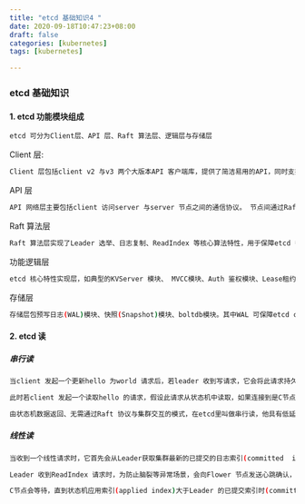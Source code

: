 ```yaml
---
title: "etcd 基础知识4 "
date: 2020-09-18T10:47:23+08:00
draft: false  
categories: [kubernetes]
tags: [kubernetes]

---
```


### etcd 基础知识

<!--more-->



#### 1. etcd 功能模块组成

```bash
etcd 可分为Client层、API 层、Raft 算法层、逻辑层与存储层 
```

Client 层:  

```bash
Client 层包括client v2 与v3 两个大版本API 客户端库，提供了简洁易用的API，同时支持负载均衡、节点故障自动转移，可极大降低业务使用etcd 复杂度，提升开发效率、服务可用性。 
```

API 层

```bash
API 网络层主要包括client 访问server 与server 节点之间的通信协议。 节点间通过Raft 算法实现数据赋值和Leader 选举等功能时使用的HTTP协议
```

Raft 算法层

```bash
Raft 算法层实现了Leader 选举、日志复制、ReadIndex 等核心算法特性，用于保障etcd 多个节点间数据一致性、提升服务可用性等，是etcd 的基石和亮点
```

功能逻辑层

```bash
etcd 核心特性实现层，如典型的KVServer 模块、 MVCC模块、Auth 鉴权模块、Lease租约模块、 Compactor压缩模块等，其中MVCC模块主要由boltdb模块组成。
```

 存储层

```bash
存储层包预写日志(WAL)模块、快照(Snapshot)模块、boltdb模块。其中WAL 可保障etcd crash后数据不丢失，boltdb则保存了集群元数据和用户写入的数据。 
```

####  2. etcd 读

##### 串行读

```bash
当client 发起一个更新hello 为world 请求后，若leader 收到写请求，它会将此请求持久到WAL 日志，并广播给各个节点，若一半以上节点持久化成功，则该请求对应的日志条目被标识为已提交，etcdserver 模块异步从Raft 模块获取已提交的日志条目，应用到状态机(boltdb).
```

```bash
此时若client 发起一个读取hello 的请求，假设此请求从状态机中读取，如果连接到是C节点，若C 节点磁盘I/O 出现波动，可能导致它们已提交的日志 条目很慢，则会出现更新hello 为world的写命令，在client 读hello 的时候还未被提交到状态机，因为就可能读取到旧数据。 
```

```bash
由状态机数据返回、无需通过Raft 协议与集群交互的模式，在etcd里叫做串行读，他具有低延迟、高吞吐量的特点，适合对数据一致性要求不高的场景
```

##### 线性读

```bash
当收到一个线性请求时，它首先会从Leader获取集群最新的已提交的日志索引(committed  index) 

Leader 收到ReadIndex 请求时，为防止脑裂等异常场景，会向Flower 节点发送心跳确认，一半以上节点确认Leader 身份证后才能将已提交的索引(committed index)返回给节点C 

C节点会等待，直到状态机应用索引(applied index)大于Leader 的已提交索引时(committed index)然后去通知读请求，数据已赶上Leader，你可以去状态机中访问数据
```


